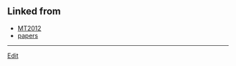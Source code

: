 ## Linked from

* [MT2012](MT2012.md)
* [papers](papers.md)


----
[Edit](https://github.com/vitroid/vitroid.github.io/edit/master/MD/paper2012.md)
